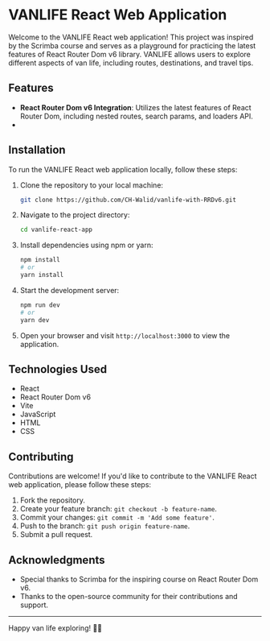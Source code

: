 # VANLIFE React Web Application

Welcome to the VANLIFE React web application! This project was inspired by the Scrimba course and serves as a playground for practicing the latest features of React Router Dom v6 library. VANLIFE allows users to explore different aspects of van life, including routes, destinations, and travel tips.

## Features

- **React Router Dom v6 Integration**: Utilizes the latest features of React Router Dom, including nested routes, search params, and loaders API.
- 
## Installation

To run the VANLIFE React web application locally, follow these steps:

1. Clone the repository to your local machine:

   ```bash
   git clone https://github.com/CH-Walid/vanlife-with-RRDv6.git
   ```

2. Navigate to the project directory:

   ```bash
   cd vanlife-react-app
   ```

3. Install dependencies using npm or yarn:

   ```bash
   npm install
   # or
   yarn install
   ```

4. Start the development server:

   ```bash
   npm run dev
   # or
   yarn dev
   ```

5. Open your browser and visit `http://localhost:3000` to view the application.

## Technologies Used

- React
- React Router Dom v6
- Vite
- JavaScript
- HTML
- CSS

## Contributing

Contributions are welcome! If you'd like to contribute to the VANLIFE React web application, please follow these steps:

1. Fork the repository.
2. Create your feature branch: `git checkout -b feature-name`.
3. Commit your changes: `git commit -m 'Add some feature'`.
4. Push to the branch: `git push origin feature-name`.
5. Submit a pull request.


## Acknowledgments

- Special thanks to Scrimba for the inspiring course on React Router Dom v6.
- Thanks to the open-source community for their contributions and support.

---

Happy van life exploring! 🚐✨